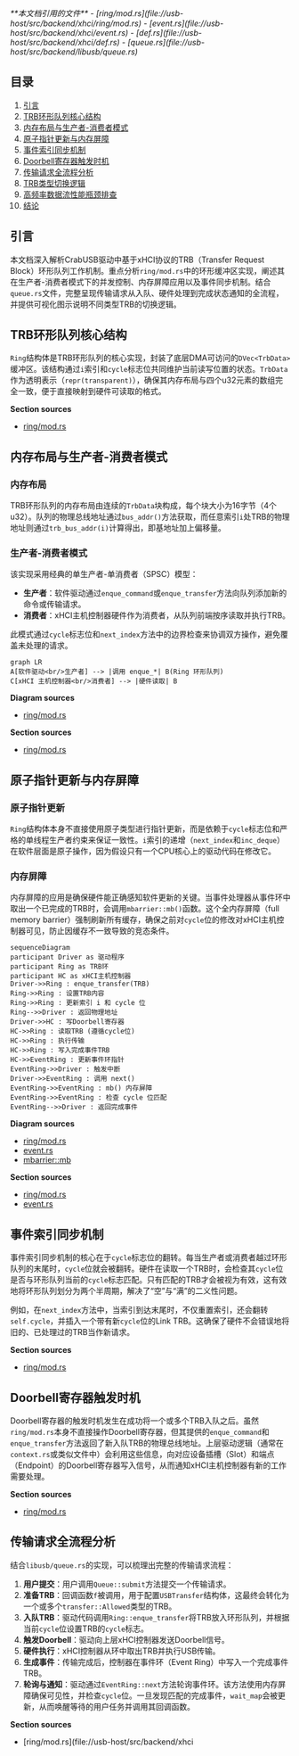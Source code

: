 <cite>
**本文档引用的文件**
- [ring/mod.rs](file://usb-host/src/backend/xhci/ring/mod.rs)
- [event.rs](file://usb-host/src/backend/xhci/event.rs)
- [def.rs](file://usb-host/src/backend/xhci/def.rs)
- [queue.rs](file://usb-host/src/backend/libusb/queue.rs)
</cite>

## 目录
1. [引言](#引言)
2. [TRB环形队列核心结构](#trb环形队列核心结构)
3. [内存布局与生产者-消费者模式](#内存布局与生产者-消费者模式)
4. [原子指针更新与内存屏障](#原子指针更新与内存屏障)
5. [事件索引同步机制](#事件索引同步机制)
6. [Doorbell寄存器触发时机](#doorbell寄存器触发时机)
7. [传输请求全流程分析](#传输请求全流程分析)
8. [TRB类型切换逻辑](#trb类型切换逻辑)
9. [高频率数据流性能瓶颈排查](#高频率数据流性能瓶颈排查)
10. [结论](#结论)

## 引言
本文档深入解析CrabUSB驱动中基于xHCI协议的TRB（Transfer Request Block）环形队列工作机制。重点分析`ring/mod.rs`中的环形缓冲区实现，阐述其在生产者-消费者模式下的并发控制、内存屏障应用以及事件同步机制。结合`queue.rs`文件，完整呈现传输请求从入队、硬件处理到完成状态通知的全流程，并提供可视化图示说明不同类型TRB的切换逻辑。

## TRB环形队列核心结构

`Ring`结构体是TRB环形队列的核心实现，封装了底层DMA可访问的`DVec<TrbData>`缓冲区。该结构通过`i`索引和`cycle`标志位共同维护当前读写位置的状态。`TrbData`作为透明表示（`repr(transparent)`），确保其内存布局与四个u32元素的数组完全一致，便于直接映射到硬件可读取的格式。

**Section sources**
- [ring/mod.rs](file://usb-host/src/backend/xhci/ring/mod.rs#L1-L157)

## 内存布局与生产者-消费者模式

### 内存布局
TRB环形队列的内存布局由连续的`TrbData`块构成，每个块大小为16字节（4个u32）。队列的物理总线地址通过`bus_addr()`方法获取，而任意索引`i`处TRB的物理地址则通过`trb_bus_addr(i)`计算得出，即基地址加上偏移量。

### 生产者-消费者模式
该实现采用经典的单生产者-单消费者（SPSC）模型：
- **生产者**：软件驱动通过`enque_command`或`enque_transfer`方法向队列添加新的命令或传输请求。
- **消费者**：xHCI主机控制器硬件作为消费者，从队列前端按序读取并执行TRB。

此模式通过`cycle`标志位和`next_index`方法中的边界检查来协调双方操作，避免覆盖未处理的请求。

```mermaid
graph LR
A[软件驱动<br/>生产者] --> |调用 enque_*| B(Ring 环形队列)
C[xHCI 主机控制器<br/>消费者] --> |硬件读取| B
```

**Diagram sources**
- [ring/mod.rs](file://usb-host/src/backend/xhci/ring/mod.rs#L50-L157)

**Section sources**
- [ring/mod.rs](file://usb-host/src/backend/xhci/ring/mod.rs#L50-L157)

## 原子指针更新与内存屏障

### 原子指针更新
`Ring`结构体本身不直接使用原子类型进行指针更新，而是依赖于`cycle`标志位和严格的单线程生产者约束来保证一致性。`i`索引的递增（`next_index`和`inc_deque`）在软件层面是原子操作，因为假设只有一个CPU核心上的驱动代码在修改它。

### 内存屏障
内存屏障的应用是确保硬件能正确感知软件更新的关键。当事件处理器从事件环中取出一个已完成的TRB时，会调用`mbarrier::mb()`函数。这个全内存屏障（full memory barrier）强制刷新所有缓存，确保之前对`cycle`位的修改对xHCI主机控制器可见，防止因缓存不一致导致的竞态条件。

```mermaid
sequenceDiagram
participant Driver as 驱动程序
participant Ring as TRB环
participant HC as xHCI主机控制器
Driver->>Ring : enque_transfer(TRB)
Ring->>Ring : 设置TRB内容
Ring->>Ring : 更新索引 i 和 cycle 位
Ring-->>Driver : 返回物理地址
Driver->>HC : 写Doorbell寄存器
HC->>Ring : 读取TRB (遵循cycle位)
HC->>Ring : 执行传输
HC->>Ring : 写入完成事件TRB
HC->>EventRing : 更新事件环指针
EventRing->>Driver : 触发中断
Driver->>EventRing : 调用 next()
EventRing->>EventRing : mb() 内存屏障
EventRing->>EventRing : 检查 cycle 位匹配
EventRing-->>Driver : 返回完成事件
```

**Diagram sources**
- [ring/mod.rs](file://usb-host/src/backend/xhci/ring/mod.rs#L100-L157)
- [event.rs](file://usb-host/src/backend/xhci/event.rs#L45-L65)
- [mbarrier::mb](file://usb-host/src/backend/xhci/event.rs#L48)

**Section sources**
- [ring/mod.rs](file://usb-host/src/backend/xhci/ring/mod.rs#L100-L157)
- [event.rs](file://usb-host/src/backend/xhci/event.rs#L45-L65)

## 事件索引同步机制

事件索引同步机制的核心在于`cycle`标志位的翻转。每当生产者或消费者越过环形队列的末尾时，`cycle`位就会被翻转。硬件在读取一个TRB时，会检查其`cycle`位是否与环形队列当前的`cycle`标志匹配。只有匹配的TRB才会被视为有效，这有效地将环形队列划分为两个半周期，解决了“空”与“满”的二义性问题。

例如，在`next_index`方法中，当索引到达末尾时，不仅重置索引，还会翻转`self.cycle`，并插入一个带有新`cycle`位的Link TRB。这确保了硬件不会错误地将旧的、已处理过的TRB当作新请求。

**Section sources**
- [ring/mod.rs](file://usb-host/src/backend/xhci/ring/mod.rs#L120-L140)

## Doorbell寄存器触发时机

Doorbell寄存器的触发时机发生在成功将一个或多个TRB入队之后。虽然`ring/mod.rs`本身不直接操作Doorbell寄存器，但其提供的`enque_command`和`enque_transfer`方法返回了新入队TRB的物理总线地址。上层驱动逻辑（通常在`context.rs`或类似文件中）会利用这些信息，向对应设备插槽（Slot）和端点（Endpoint）的Doorbell寄存器写入信号，从而通知xHCI主机控制器有新的工作需要处理。

**Section sources**
- [ring/mod.rs](file://usb-host/src/backend/xhci/ring/mod.rs#L85-L100)

## 传输请求全流程分析

结合`libusb/queue.rs`的实现，可以梳理出完整的传输请求流程：

1.  **用户提交**：用户调用`Queue::submit`方法提交一个传输请求。
2.  **准备TRB**：回调函数`f`被调用，用于配置`USBTransfer`结构体，这最终会转化为一个或多个`transfer::Allowed`类型的TRB。
3.  **入队TRB**：驱动代码调用`Ring::enque_transfer`将TRB放入环形队列，并根据当前`cycle`位设置TRB的`cycle`标志。
4.  **触发Doorbell**：驱动向上层xHCI控制器发送Doorbell信号。
5.  **硬件执行**：xHCI控制器从环中取出TRB并执行USB传输。
6.  **生成事件**：传输完成后，控制器在事件环（Event Ring）中写入一个完成事件TRB。
7.  **轮询与通知**：驱动通过`EventRing::next`方法轮询事件环。该方法使用内存屏障确保可见性，并检查`cycle`位。一旦发现匹配的完成事件，`wait_map`会被更新，从而唤醒等待的用户任务并调用其回调函数。

**Section sources**
- [ring/mod.rs](file://usb-host/src/backend/xhci